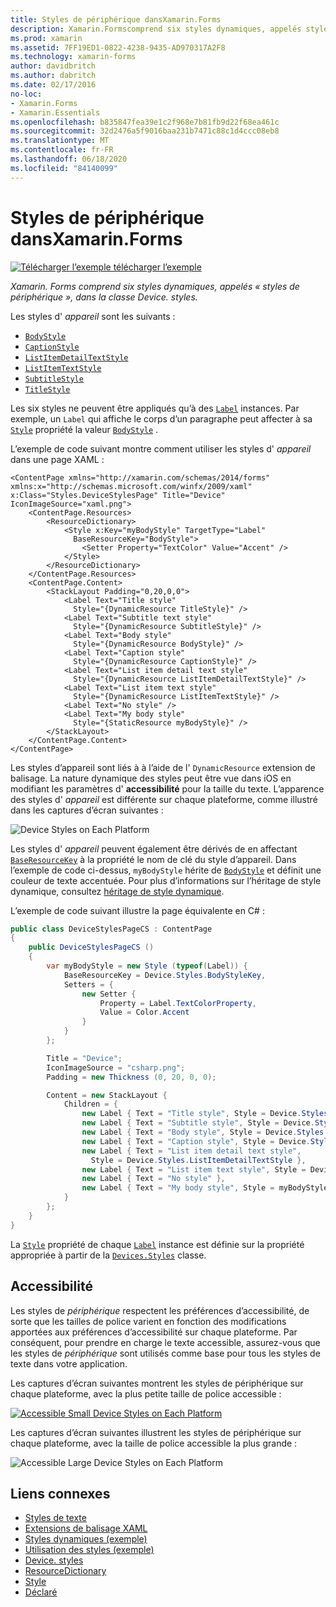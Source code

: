 ```yaml
---
title: Styles de périphérique dansXamarin.Forms
description: Xamarin.Formscomprend six styles dynamiques, appelés styles de périphérique, dans la classe Device. styles. Cet article explique comment utiliser les styles d’appareil dans une Xamarin.Forms application.
ms.prod: xamarin
ms.assetid: 7FF19ED1-0822-4238-9435-AD970317A2F8
ms.technology: xamarin-forms
author: davidbritch
ms.author: dabritch
ms.date: 02/17/2016
no-loc:
- Xamarin.Forms
- Xamarin.Essentials
ms.openlocfilehash: b835847fea39e1c2f968e7b81fb9d22f68ea461c
ms.sourcegitcommit: 32d2476a5f9016baa231b7471c88c1d4ccc08eb8
ms.translationtype: MT
ms.contentlocale: fr-FR
ms.lasthandoff: 06/18/2020
ms.locfileid: "84140099"
---
```

# <a name="device-styles-in-xamarinforms"></a>Styles de périphérique dansXamarin.Forms

[![Télécharger ](~/media/shared/download.png) l’exemple télécharger l’exemple](https://docs.microsoft.com/samples/xamarin/xamarin-forms-samples/userinterface-styles-dynamicstyles)

_Xamarin. Forms comprend six styles dynamiques, appelés « styles de périphérique », dans la classe Device. styles._

Les styles d' *appareil* sont les suivants :

- [`BodyStyle`](xref:Xamarin.Forms.Device.Styles.BodyStyle)
- [`CaptionStyle`](xref:Xamarin.Forms.Device.Styles.CaptionStyle)
- [`ListItemDetailTextStyle`](xref:Xamarin.Forms.Device.Styles.ListItemDetailTextStyle)
- [`ListItemTextStyle`](xref:Xamarin.Forms.Device.Styles.ListItemTextStyle)
- [`SubtitleStyle`](xref:Xamarin.Forms.Device.Styles.SubtitleStyle)
- [`TitleStyle`](xref:Xamarin.Forms.Device.Styles.TitleStyle)

Les six styles ne peuvent être appliqués qu’à des [`Label`](xref:Xamarin.Forms.Label) instances. Par exemple, un `Label` qui affiche le corps d’un paragraphe peut affecter à sa [`Style`](xref:Xamarin.Forms.NavigableElement.Style) propriété la valeur [`BodyStyle`](xref:Xamarin.Forms.Device.Styles.BodyStyle) .

L’exemple de code suivant montre comment utiliser les styles d' *appareil* dans une page XAML :

```xaml
<ContentPage xmlns="http://xamarin.com/schemas/2014/forms" xmlns:x="http://schemas.microsoft.com/winfx/2009/xaml" x:Class="Styles.DeviceStylesPage" Title="Device" IconImageSource="xaml.png">
    <ContentPage.Resources>
        <ResourceDictionary>
            <Style x:Key="myBodyStyle" TargetType="Label"
              BaseResourceKey="BodyStyle">
                <Setter Property="TextColor" Value="Accent" />
            </Style>
        </ResourceDictionary>
    </ContentPage.Resources>
    <ContentPage.Content>
        <StackLayout Padding="0,20,0,0">
            <Label Text="Title style"
              Style="{DynamicResource TitleStyle}" />
            <Label Text="Subtitle text style"
              Style="{DynamicResource SubtitleStyle}" />
            <Label Text="Body style"
              Style="{DynamicResource BodyStyle}" />
            <Label Text="Caption style"
              Style="{DynamicResource CaptionStyle}" />
            <Label Text="List item detail text style"
              Style="{DynamicResource ListItemDetailTextStyle}" />
            <Label Text="List item text style"
              Style="{DynamicResource ListItemTextStyle}" />
            <Label Text="No style" />
            <Label Text="My body style"
              Style="{StaticResource myBodyStyle}" />
        </StackLayout>
    </ContentPage.Content>
</ContentPage>
```

Les styles d’appareil sont liés à à l’aide de l' `DynamicResource` extension de balisage. La nature dynamique des styles peut être vue dans iOS en modifiant les paramètres d' **accessibilité** pour la taille du texte. L’apparence des styles d' *appareil* est différente sur chaque plateforme, comme illustré dans les captures d’écran suivantes :

![](device-images/device-styles.png "Device Styles on Each Platform")

Les styles d' *appareil* peuvent également être dérivés de en affectant [`BaseResourceKey`](xref:Xamarin.Forms.Style.BaseResourceKey) à la propriété le nom de clé du style d’appareil. Dans l’exemple de code ci-dessus, `myBodyStyle` hérite de [`BodyStyle`](xref:Xamarin.Forms.Device.Styles.BodyStyle) et définit une couleur de texte accentuée. Pour plus d’informations sur l’héritage de style dynamique, consultez [héritage de style dynamique](~/xamarin-forms/user-interface/styles/xaml/dynamic.md#dynamic-style-inheritance).

L’exemple de code suivant illustre la page équivalente en C# :

```csharp
public class DeviceStylesPageCS : ContentPage
{
    public DeviceStylesPageCS ()
    {
        var myBodyStyle = new Style (typeof(Label)) {
            BaseResourceKey = Device.Styles.BodyStyleKey,
            Setters = {
                new Setter {
                    Property = Label.TextColorProperty,
                    Value = Color.Accent
                }
            }
        };

        Title = "Device";
        IconImageSource = "csharp.png";
        Padding = new Thickness (0, 20, 0, 0);

        Content = new StackLayout {
            Children = {
                new Label { Text = "Title style", Style = Device.Styles.TitleStyle },
                new Label { Text = "Subtitle style", Style = Device.Styles.SubtitleStyle },
                new Label { Text = "Body style", Style = Device.Styles.BodyStyle },
                new Label { Text = "Caption style", Style = Device.Styles.CaptionStyle },
                new Label { Text = "List item detail text style",
                  Style = Device.Styles.ListItemDetailTextStyle },
                new Label { Text = "List item text style", Style = Device.Styles.ListItemTextStyle },
                new Label { Text = "No style" },
                new Label { Text = "My body style", Style = myBodyStyle }
            }
        };
    }
}
```

La [`Style`](xref:Xamarin.Forms.NavigableElement.Style) propriété de chaque [`Label`](xref:Xamarin.Forms.Label) instance est définie sur la propriété appropriée à partir de la [`Devices.Styles`](xref:Xamarin.Forms.Device.Styles) classe.

## <a name="accessibility"></a>Accessibilité

Les styles de *périphérique* respectent les préférences d’accessibilité, de sorte que les tailles de police varient en fonction des modifications apportées aux préférences d’accessibilité sur chaque plateforme. Par conséquent, pour prendre en charge le texte accessible, assurez-vous que les styles de *périphérique* sont utilisés comme base pour tous les styles de texte dans votre application.

Les captures d’écran suivantes montrent les styles de périphérique sur chaque plateforme, avec la plus petite taille de police accessible :

[![](device-images/minimum-size.png "Accessible Small Device Styles on Each Platform")](device-images/minimum-size-large.png#lightbox "Accessible Small Device Styles on Each Platform")

Les captures d’écran suivantes illustrent les styles de périphérique sur chaque plateforme, avec la taille de police accessible la plus grande :

![](device-images/maximum-size.png "Accessible Large Device Styles on Each Platform")

## <a name="related-links"></a>Liens connexes

- [Styles de texte](~/xamarin-forms/user-interface/text/styles.md)
- [Extensions de balisage XAML](~/xamarin-forms/xaml/xaml-basics/xaml-markup-extensions.md)
- [Styles dynamiques (exemple)](https://docs.microsoft.com/samples/xamarin/xamarin-forms-samples/userinterface-styles-dynamicstyles)
- [Utilisation des styles (exemple)](https://docs.microsoft.com/samples/xamarin/xamarin-forms-samples/workingwithstyles)
- [Device. styles](xref:Xamarin.Forms.Device.Styles)
- [ResourceDictionary](xref:Xamarin.Forms.ResourceDictionary)
- [Style](xref:Xamarin.Forms.Style)
- [Déclaré](xref:Xamarin.Forms.Setter)
